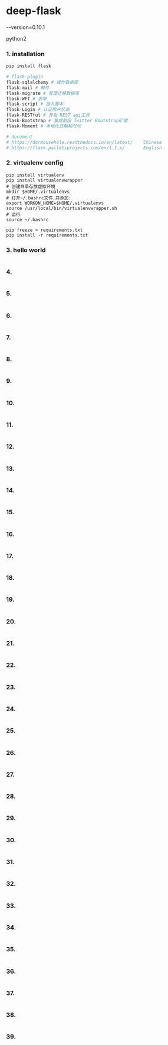 # deep-flask 

--version=0.10.1 

python2

### 1. installation

```python
pip install flask

# flask-plugin
flask-sqlalchemy # 操作数据库
flask-mail # 邮件
flask-migrate # 管理迁移数据库
flask-WFT # 表单
flask-script # 插入脚本
flask-Login # 认证用户状态
flask-RESTful # 开发 REST api工具
flask-Bootstrap # 集成前段 Twitter Bootstrap矿建
flask-Moment # 本地化日期和时间

# document 
# https://dormousehole.readthedocs.io/en/latest/    Chinese
# https://flask.palletsprojects.com/en/1.1.x/       English
```

### 2. virtualenv config

```shell
pip install virtualenv
pip install virtualenvwrapper
# 创建目录存放虚拟环境
mkdir $HOME/.virtualenvs
# 打开~/.bashrc文件,并添加:
export WORKON_HOME=$HOME/.virtualenvs
source /usr/local/bin/virtualenvwrapper.sh
# 运行
source ~/.bashrc

pip freeze > requirements.txt
pip install -r requirements.txt
```

### 3. hello world

```python

```

### 4. 

```python

```

### 5.  

```python

```

### 6.  

```python

```

### 7. 

```python

```

### 8. 

```python

```

### 9. 

```python

```

### 10.  

```python

```

### 11. 

```python

```

### 12.

```python

```

### 13. 

```python

```

### 14. 

```python

```

### 15.  

```python

```

### 16. 

```python

```

### 17. 

```python

```

### 18. 

```python

```

### 19. 

```python

```

### 20.  

```python

```

### 21. 

```python

```

### 22. 

```python

```

### 23. 

```python

```

### 24. 

```python

```

### 25.  

```python

```

### 26. 

```python

```

### 27. 

```python

```

### 28. 

```python

```

### 29.

```python

```

### 30. 

```python

```

### 31. 

```python

```

### 32.

```python

```

### 33.

```python

```

### 34.

```python

```

### 35. 

```python

```

### 36.

```python

```

### 37.

```python

```

### 38.

```python

```

### 39.

```python

```

